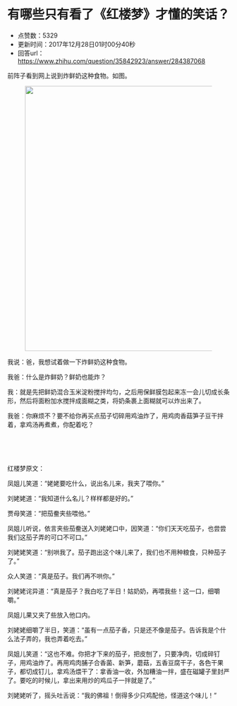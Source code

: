 # 有哪些只有看了《红楼梦》才懂的笑话？
- 点赞数：5329
- 更新时间：2017年12月28日01时00分40秒
- 回答url：https://www.zhihu.com/question/35842923/answer/284387068
<body>
 <p data-pid="qMR-Wkad">前阵子看到网上说到炸鲜奶这种食物。如图。</p>
 <figure>
  <img src="https://pic1.zhimg.com/50/v2-3eee9a111888c781862738919ad9ba16_720w.jpg?source=1940ef5c" data-rawwidth="600" data-rawheight="800" data-original-token="v2-3eee9a111888c781862738919ad9ba16" class="origin_image zh-lightbox-thumb" width="600" data-original="https://picx.zhimg.com/v2-3eee9a111888c781862738919ad9ba16_r.jpg?source=1940ef5c">
 </figure>
 <p data-pid="efqJvjVU">我说：爸，我想试着做一下炸鲜奶这种食物。</p>
 <p data-pid="ElBHbgL9">我爸：什么是炸鲜奶？鲜奶也能炸？</p>
 <p data-pid="NgmCbRVk">我：就是先把鲜奶混合玉米淀粉搅拌均匀，之后用保鲜膜包起来冻一会儿切成长条形，然后将面粉加水搅拌成面糊之类，将奶条裹上面糊就可以炸出来了。</p>
 <p data-pid="kAMY0LV9">我爸：你麻烦不？要不给你再买点茄子切碎用鸡油炸了，用鸡肉香菇笋子豆干拌着，拿鸡汤再煮煮，你配着吃？</p>
 <br>
 <br>
 <br>
 <p data-pid="d5PcLRYB">红楼梦原文：</p>
 <p data-pid="zaFqGOGK">凤姐儿笑道：“姥姥要吃什么，说出名儿来，我夹了喂你。”</p>
 <p data-pid="hTVdMWEf">刘姥姥道：“我知道什么名儿？样样都是好的。”</p>
 <p data-pid="ci_X7h2t">贾母笑道：“把茄鲞夹些喂他。”</p>
 <p data-pid="H00RhdJx">凤姐儿听说，依言夹些茄鲞送入刘姥姥口中，因笑道：“你们天天吃茄子，也尝尝我们这茄子弄的可口不可口。”</p>
 <p data-pid="z2QudS1F">刘姥姥笑道：“别哄我了。茄子跑出这个味儿来了，我们也不用种粮食，只种茄子了。”</p>
 <p data-pid="EY3DhRmI">众人笑道：“真是茄子。我们再不哄你。”</p>
 <p data-pid="UqKnvxFF">刘姥姥诧异道：“真是茄子？我白吃了半日！姑奶奶，再喂我些！这一口，细嚼嚼。”</p>
 <p data-pid="89Z22kTI">凤姐儿果又夹了些放入他口内。</p>
 <p data-pid="2XHVI-p2">刘姥姥细嚼了半日，笑道：“虽有一点茄子香，只是还不像是茄子。告诉我是个什么法子弄的，我也弄着吃去。”</p>
 <p data-pid="ZiCeNRaK">凤姐儿笑道：“这也不难。你把才下来的茄子，把皮刨了，只要净肉，切成碎钉子，用鸡油炸了。再用鸡肉脯子合香菌、新笋，蘑菇，五香豆腐干子，各色干果子，都切成钉儿，拿鸡汤煨干了：拿香油一收，外加糟油一拌，盛在磁罐子里封严了。要吃的时候儿，拿出来用炒的鸡瓜子一拌就是了。”</p>
 <p data-pid="vBzUgTXO">刘姥姥听了，摇头吐舌说：“我的佛祖！倒得多少只鸡配他，怪道这个味儿！”</p>
</body>